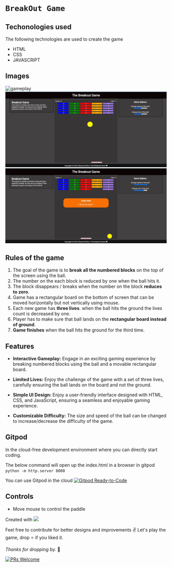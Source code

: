 # **`BreakOut Game`**


## Techonologies used

The following technologies are used to create the game

- HTML 
- CSS
- JAVASCRIPT
## Images

![gameplay](https://user-images.githubusercontent.com/32013268/193729504-6ee48ed9-999c-4444-95c7-b0aaad6a56cb.gif)
![game](./breakout_game.JPG)
![gameover](./breakout_game(1).jpg)


## Rules of the game

1. The goal of the game is to **break all the numbered blocks** on the top of the screen using the ball.
2. The number on the each block is reduced by one when the ball hits it.
3. The block disappears / breaks when the number on the block **reduces to zero**.
4. Game has a rectangular board on the bottom of screen that can be moved horizontally but not vertically using mouse.
5. Each new game has **three lives**. when the ball hits the ground the lives count is decreased by one.
6. Player has to make sure that ball lands on the **rectangular board instead of ground**.
7. **Game finishes** when the ball hits the ground for the third time.


## Features

- **Interactive Gameplay:** Engage in an exciting gaming experience by breaking numbered blocks using the ball and a movable rectangular board.
- **Limited Lives:** Enjoy the challenge of the game with a set of three lives, carefully ensuring the ball lands on the board and not the ground.
- **Simple UI Design:** Enjoy a user-friendly interface designed with HTML, CSS, and JavaScript, ensuring a seamless and enjoyable gaming experience.

- **Customizable Difficulty:** The size and speed of the ball can be changed to increase/decrease the difficulty of the game.

## Gitpod

In the cloud-free development environment where you can directly start coding.

The below command will open up the index.html in a browser in gitpod 
`python -m http.server 8000`

You can use Gitpod in the cloud [![Gitpod Ready-to-Code](https://img.shields.io/badge/Gitpod-Ready--to--Code-blue?logo=gitpod)](https://gitpod.io/#https://github.com/DhanushNehru/breakout-game/)


## Controls
- Move mouse to control the paddle


Created with <img src="https://user-images.githubusercontent.com/32013268/193729561-194dea3a-0255-406e-9329-ad5000f1f361.png" height="50px">

Feel free to contribute for better designs and improvements ✌️
Let's play the game, drop :star: if you liked it.

*Thanks for dropping by.* 🤝

[![PRs Welcome](https://img.shields.io/badge/PRs-welcome-brightgreen.svg?style=flat-square)](http://makeapullrequest.com)

